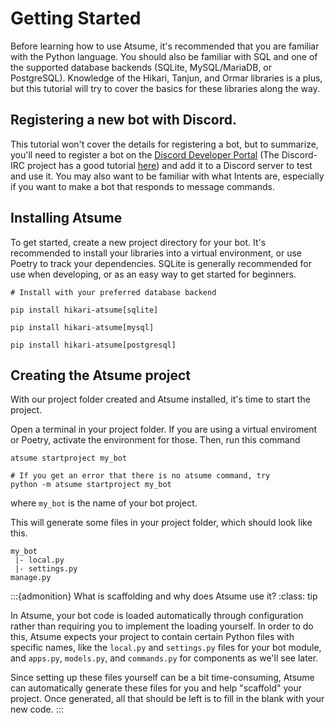 # Getting Started

Before learning how to use Atsume, it's recommended that you are familiar with the Python 
language. You should also be familiar with SQL and one of the supported database 
backends (SQLite, MySQL/MariaDB, or PostgreSQL). Knowledge of the Hikari, Tanjun, and 
Ormar libraries is a plus, but this tutorial will try to cover the basics for these 
libraries along the way.

## Registering a new bot with Discord.

This tutorial won't cover the details for registering a bot, but to summarize, you'll need to register a 
bot on the [Discord Developer Portal](https://discord.com/developers/applications) (The Discord-IRC project has a good 
tutorial [here](https://github.com/reactiflux/discord-irc/wiki/Creating-a-discord-bot-&-getting-a-token)) and add it 
to a Discord server to test and use it. You may also want to be familiar with what Intents are, especially if 
you want to make a bot that responds to message commands.

## Installing Atsume

To get started, create a new project directory for your bot. It's recommended to install your 
libraries into a virtual environment, or use Poetry to track your dependencies. SQLite is 
generally recommended for use when developing, or as an easy way to get started for beginners.

```shell
# Install with your preferred database backend

pip install hikari-atsume[sqlite]

pip install hikari-atsume[mysql]

pip install hikari-atsume[postgresql]
```

## Creating the Atsume project

With our project folder created and Atsume installed, it's time to start the project.

Open a terminal in your project folder. If you are using a virtual enviroment or Poetry, activate the 
environment for those. Then, run this command 

```shell
atsume startproject my_bot

# If you get an error that there is no atsume command, try
python -m atsume startproject my_bot

```

where `my_bot` is the name of your bot project.

This will generate some files in your project folder, which should look like this.

```
my_bot
 |- local.py
 |- settings.py
manage.py

```

:::{admonition} What is scaffolding and why does Atsume use it?
:class: tip

In Atsume, your bot code is loaded automatically through configuration rather than requiring you 
to implement the loading yourself. In order to do this, Atsume expects your project to contain certain Python 
files with specific names, like the `local.py` and `settings.py` files for your bot module, and `apps.py`, `models.py`, 
and `commands.py` for components as we'll see later.

Since setting up these files yourself can be a bit time-consuming, Atsume can automatically generate these files for 
you and help "scaffold" your project. Once generated, all that should be left is to fill in the 
blank with your new code.
:::









